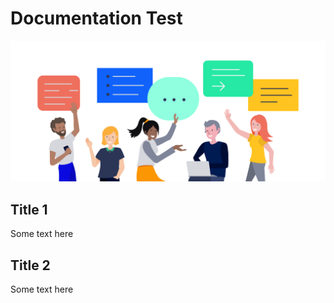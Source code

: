 # Documentation Test

![](./imgs/doc.png?raw=true "Title")

## Title 1
Some text here

## Title 2
Some text here
